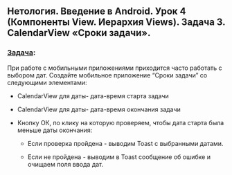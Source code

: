 ## Нетология. Введение в Android. Урок 4 (Компоненты View. Иерархия Views). Задача 3. CalendarView «Сроки задачи».

### [Задача](https://github.com/netology-code/and-homeworks/tree/master/2.1.view_components/2.1.3.):

При работе с мобильными приложениями приходится часто работать с выбором дат. Создайте мобильное приложение “Сроки задачи” со следующими элементами:

- CalendarView для даты- дата-время старта задачи

- CalendarView для даты- дата-время окончания задачи

- Кнопку ОК, по клику на которую проверяем, чтобы дата старта была меньше даты окончания:

	- Если проверка пройдена - выводим Toast с выбранными датами.

	- Если не пройдена - выводим в Toast сообщение об ошибке и очищаем поля ввода дат.